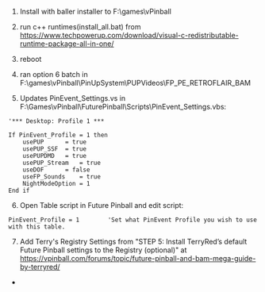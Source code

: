 1. Install with baller installer to F:\games\vPinball

2. run c++ runtimes(install_all.bat) from https://www.techpowerup.com/download/visual-c-redistributable-runtime-package-all-in-one/

3. reboot

4. ran option 6 batch in F:\games\vPinball\PinUpSystem\PUPVideos\FP_PE_RETROFLAIR_BAM

5. Updates PinEvent_Settings.vs in F:\Games\vPinball\FuturePinball\Scripts\PinEvent_Settings.vbs:
```
'*** Desktop: Profile 1 ***

If PinEvent_Profile = 1 then
	usePUP 		= true
	usePUP_SSF 	= true
	usePUPDMD 	= true
	usePUP_Stream	= true
	useDOF 		= false
	useFP_Sounds 	= true
	NightModeOption = 1
End if

```
6. Open Table script in Future Pinball and edit script:
```
PinEvent_Profile = 1		'Set what PinEvent Profile you wish to use with this table.
```

7. Add Terry's Registry Settings from "STEP 5:    Install TerryRed’s default Future Pinball settings to the Registry (optional)" at https://vpinball.com/forums/topic/future-pinball-and-bam-mega-guide-by-terryred/

- 

